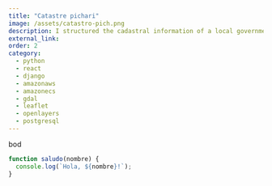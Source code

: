 ```yaml
---
title: "Catastre pichari"
image: /assets/catastro-pich.png
description: I structured the cadastral information of a local government with a geospatial application.
external_link: 
order: 2
category: 
  - python
  - react
  - django
  - amazonaws
  - amazonecs
  - gdal
  - leaflet
  - openlayers
  - postgresql
---
```


bod

```javascript
function saludo(nombre) {
  console.log(`Hola, ${nombre}!`);
}
```
